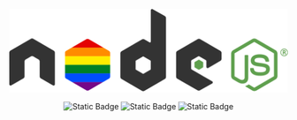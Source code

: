<div align="center">
    <picture>
      <source srcset="static/images/readme-dark.svg" media="(prefers-color-scheme: dark)">
      <source srcset="static/images/readme.svg" media="(prefers-color-scheme: light)">
      <img src="static/images/readme.svg" alt="logo">
    </picture>
    <p>
        <img alt="Static Badge" src="https://img.shields.io/badge/writer-MoFan-orange">
        <img alt="Static Badge" src="https://img.shields.io/badge/docs-NodeJS-5bac47">
        <img alt="Static Badge" src="https://img.shields.io/github/license/nonfan/nodejs-docs">
    </p>
</div>
